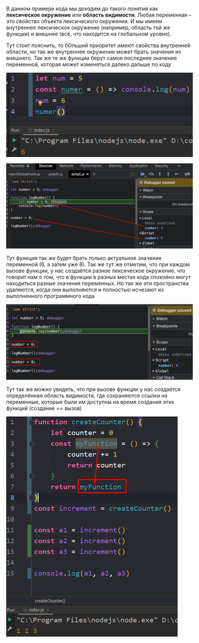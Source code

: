 
В данном примере кода мы доходим до такого понятия как **лексическое окружение** или **область видимости**. Любая переменная – это свойство объекта лексического окружения. И мы имеем внутреннее лексическое окружение (например, область той же функции) и внешнее (всё, что находится на глобальном уровне).

Тут стоит пояснить, то бОльший приоритет имеют свойства внутренней области, но так же внутреннее окружение может брать значения из внешнего. Так же те же функции берут самое последнее значение переменной, которая может изменяться далеко дальше по коду

![](_png/Pasted%20image%2020220908195707.png)

![](_png/Pasted%20image%2020220908195711.png)

Тут функция так же будет брать только актуальное значение переменной (6, а затем уже 8). Так же тут же отметим, что при каждом вызове функции, у нас создаётся разное лексическое окружение, что говорит нам о том, что в функции в разных местах кода спокойно могут находиться разные значения переменных. Но так же эти пространства удаляются, когда они выполняются и полностью исчезают из выполненного программного кода

![](_png/Pasted%20image%2020220908195718.png)

Тут так же можно увидеть, что при вызове функции у нас создаётся определённая область видимости, где сохраняются ссылки на переменные, которые были им доступны на время создания этих функций (создание == вызов)

![](_png/Pasted%20image%2020220908195722.png)